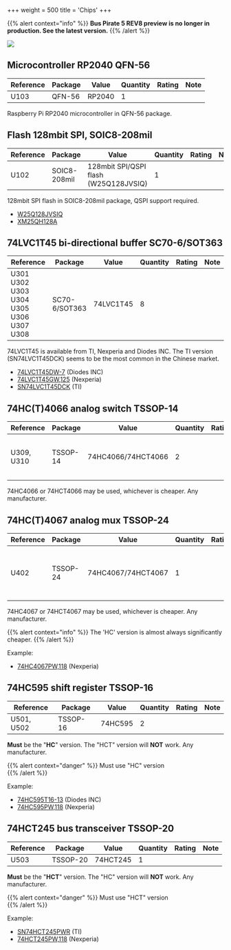+++
weight = 500
title = 'Chips'
+++

{{% alert context="info" %}}
**Bus Pirate 5 REV8 preview is no longer in production. See the latest version.**
{{% /alert %}}

![](/images/docs/hw/bp5rev8/chips2.jpg)

## Microcontroller RP2040 QFN-56

|**Reference**|**Package**|**Value**|**Quantity**|**Rating**|**Note**|
|-|-|-|-|-|-|
|U103|QFN-56|RP2040 | 1  ||

Raspberry Pi RP2040 microcontroller in QFN-56 package.

## Flash 128mbit SPI, SOIC8-208mil

|**Reference**|**Package**|**Value**|**Quantity**|**Rating**|**Note**|
|-|-|-|-|-|-|
|U102  |SOIC8-208mil|128mbit SPI/QSPI flash (W25Q128JVSIQ)  |1  ||

128mbit SPI flash in SOIC8-208mil package, QSPI support required.

*   [W25Q128JVSIQ](https://item.szlcsc.com/98729.html)
*   [XM25QH128A](https://item.szlcsc.com/308377.html)


## 74LVC1T45 bi-directional buffer SC70-6/SOT363

|**Reference**|**Package**|**Value**|**Quantity**|**Rating**|**Note**|
|-|-|-|-|-|-|
|U301 U302 U303 U304 U305 U306 U307 U308|SC70-6/SOT363|74LVC1T45  |8  ||

74LVC1T45 is available from TI, Nexperia and Diodes INC. The TI version (SN74LVC1T45DCK) seems to be the most common in the Chinese market.

*   [74LVC1T45DW-7](https://item.szlcsc.com/180239.html) (Diodes INC)
*   [74LVC1T45GW,125](https://item.szlcsc.com/485235.html) (Nexperia)
*   [SN74LVC1T45DCK](https://item.szlcsc.com/9911.html) (TI) 

## 74HC(T)4066 analog switch TSSOP-14

|**Reference**|**Package**|**Value**|**Quantity**|**Rating**|**Note**|
|-|-|-|-|-|-|
|U309, U310|TSSOP-14|74HC4066/74HCT4066  |2  ||Can use HC or HCT  |

74HC4066 or 74HCT4066 may be used, whichever is cheaper. Any manufacturer.

## 74HC(T)4067 analog mux TSSOP-24

|**Reference**|**Package**|**Value**|**Quantity**|**Rating**|**Note**|
|-|-|-|-|-|-|
|U402|TSSOP-24|74HC4067/74HCT4067  |1  ||Can use HC or HCT. HC is always cheaper  |

74HC4067 or 74HCT4067 may be used, whichever is cheaper. Any manufacturer.

{{% alert context="info" %}}
The 'HC' version is almost always significantly cheaper.
{{% /alert %}}

Example:

*   [74HC4067PW,118](https://item.szlcsc.com/190720.html) (Nexperia)

## 74HC595 shift register TSSOP-16

|**Reference**|**Package**|**Value**|**Quantity**|**Rating**|**Note**|
|-|-|-|-|-|-|
|U501, U502|TSSOP-16|74HC595  |2  ||

**Must** be the "**HC**" version. The "HCT" version will **NOT** work. Any manufacturer.

{{% alert context="danger" %}}
Must use "HC" version  
{{% /alert %}}

Example:

*   [74HC595T16-13](https://item.szlcsc.com/159448.html) (Diodes INC)
*   [74HC595PW,118](https://item.szlcsc.com/6414.html) (Nexperia)

## 74HCT245 bus transceiver TSSOP-20

|**Reference**|**Package**|**Value**|**Quantity**|**Rating**|**Note**|
|-|-|-|-|-|-|
|U503|TSSOP-20|74HCT245  |1  ||

**Must** be the "**HCT**" version. The "HC" version will **NOT** work. Any manufacturer.

{{% alert context="danger" %}}
Must use "HCT" version  
{{% /alert %}}


Example:

*   [SN74HCT245PWR](https://item.szlcsc.com/7251.html) (TI)
*   [74HCT245PW,118](https://item.szlcsc.com/6446.html) (Nexperia)
